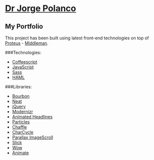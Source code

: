 # [Dr Jorge Polanco](http://www.drjorgepolanco.com/)

## My Portfolio

This project has been built using latest front-end technologies on top of [Proteus](http://github.com/thoughtbot/proteus) - [Middleman](https://middlemanapp.com/).

###Technologies:

* [Coffeescript](http://coffeescript.org)
* [JavaScript](https://developer.mozilla.org/en-US/docs/Web/JavaScript)
* [Sass](http://sass-lang.com)
* [HAML](http://haml.info)


###Libraries:
* [Bourbon](http://bourbon.io)
* [Neat](http://neat.bourbon.io)
* [jQuery](http://jquery.com/)
* [Modernizr](http://modernizr.com/)
* [Animated Headlines](http://codyhouse.co/gem/css-animated-headlines/)
* [Particles](http://vincentgarreau.com/particles.js/)
* [Chaffle](https://github.com/blivesta/chaffle)
* [CharCycle](http://robincwillis.github.io/CharCycle/)
* [Parallax ImageScroll](https://github.com/pederan/Parallax-ImageScroll)
* [Slick](https://github.com/kenwheeler/slick)
* [Wow](https://github.com/matthieua/WOW)
* [Animate](https://github.com/daneden/animate.css)